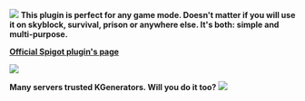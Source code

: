 
![](https://i.imgur.com/HdDV8FQ.png)
**This plugin is perfect for any game mode.  Doesn't matter if you will use it on skyblock, survival, prison or anywhere else.  It's both: simple and multi-purpose.**

[**Official Spigot plugin's page**](https://www.spigotmc.org/resources/kgenerators-custom-block-generator-stone-generator-1-8-1-16.79246/)

[![](https://i.imgur.com/547By3f.png)](https://discord.gg/BZRjhpP4Ab)

**Many servers trusted KGenerators. Will you do it too?**
![](https://bstats.org/signatures/bukkit/KGenerators.svg)
